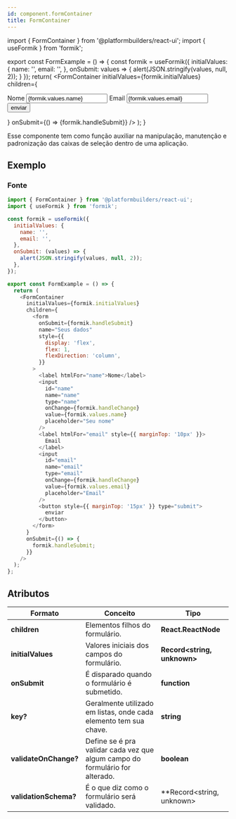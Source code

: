 ```yaml
---
id: component.formContainer
title: FormContainer
---
```


<!-- Component declaration begin -->

import { FormContainer } from '@platformbuilders/react-ui';
import { useFormik } from 'formik';

export const FormExample = () => {
const formik = useFormik({
initialValues: {
name: '',
email: '',
},
onSubmit: values => {
alert(JSON.stringify(values, null, 2));
}
});
return(
<FormContainer
initialValues={formik.initialValues}
children={
<form onSubmit={formik.handleSubmit}
name="Seus dados"
style={{
            display: 'flex',
            flex: 1,
            flexDirection: 'column'
          }} >
<label htmlFor="name">Nome</label>
<input
            id="name"
            name="name"
            type="name"
            onChange={formik.handleChange}
            value={formik.values.name}
            placeholder="Seu nome"
          />
<label
htmlFor="email"
style={{marginTop: '10px'}} >Email</label>
<input
            id="email"
            name="email"
            type="email"
            onChange={formik.handleChange}
            value={formik.values.email}
            placeholder="Email"
          />
<button style={{marginTop: '15px'}} type="submit">
enviar
</button>
</form>
}
onSubmit={() => {formik.handleSubmit}}
/>
);
}

<!-- Component declaration end -->

<!-- Documentation begin -->

Esse componente tem como função auxiliar na manipulação, manutenção e padronização das caixas de seleção dentro de uma aplicação.

## Exemplo

<FormExample />

### Fonte

```javascript
import { FormContainer } from '@platformbuilders/react-ui';
import { useFormik } from 'formik';

const formik = useFormik({
  initialValues: {
    name: '',
    email: '',
  },
  onSubmit: (values) => {
    alert(JSON.stringify(values, null, 2));
  },
});

export const FormExample = () => {
  return (
    <FormContainer
      initialValues={formik.initialValues}
      children={
        <form
          onSubmit={formik.handleSubmit}
          name="Seus dados"
          style={{
            display: 'flex',
            flex: 1,
            flexDirection: 'column',
          }}
        >
          <label htmlFor="name">Nome</label>
          <input
            id="name"
            name="name"
            type="name"
            onChange={formik.handleChange}
            value={formik.values.name}
            placeholder="Seu nome"
          />
          <label htmlFor="email" style={{ marginTop: '10px' }}>
            Email
          </label>
          <input
            id="email"
            name="email"
            type="email"
            onChange={formik.handleChange}
            value={formik.values.email}
            placeholder="Email"
          />
          <button style={{ marginTop: '15px' }} type="submit">
            enviar
          </button>
        </form>
      }
      onSubmit={() => {
        formik.handleSubmit;
      }}
    />
  );
};
```
## Atributos

| Formato               | Conceito                                                                     | Tipo                        |
| --------------------- | ---------------------------------------------------------------------------- | --------------------------- |
| **children**          | Elementos filhos do formulário.                                              | **React.ReactNode**         |
| **initialValues**     | Valores iniciais dos campos do formulário.                                   | **Record<string, unknown>** |
| **onSubmit**          | É disparado quando o formulário é submetido.                                 | **function**                |
| **key?**              | Geralmente utilizado em listas, onde cada elemento tem sua chave.            | **string**                  |
| **validateOnChange?** | Define se é pra validar cada vez que algum campo do formulário for alterado. | **boolean**                 |
| **validationSchema?** | É o que diz como o formulário será validado.                                 | \*\*Record<string, unknown> | undefined\*\* |


<!-- Documentation end -->
